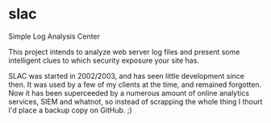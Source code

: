 # slac
Simple Log Analysis Center

This project intends to analyze web server log files and present some intelligent clues to which security exposure your site has. 

SLAC was started in 2002/2003, and has seen little development since then. It was used by a few of my clients at the time, and remained forgotten. Now it has been superceeded by a numerous amount of online analytics services, SIEM and whatnot, so instead of scrapping the whole thing I thourt I'd place a backup copy on GitHub. ;)




